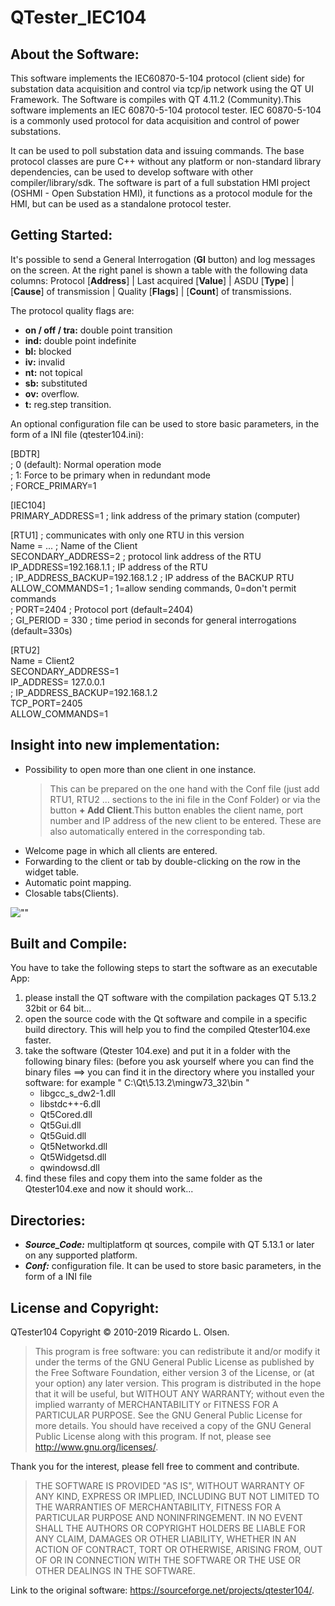 # QTester_IEC104  

## About the Software:
This software implements the IEC60870-5-104 protocol (client side) for substation data acquisition and control via tcp/ip network using the QT UI Framework. The Software is compiles with QT 4.11.2 (Community).This software implements an IEC 60870-5-104 protocol tester.
IEC 60870-5-104 is a commonly used protocol for data acquisition and control of power substations.

It can be used to poll substation data and issuing commands.
The base protocol classes are pure C++ without any platform or non-standard library dependencies, can be used to develop software with other compiler/library/sdk.
The software is part of a full substation HMI project (OSHMI - Open Substation HMI), it functions as a protocol module for the HMI, but can be used as a standalone protocol tester.

## Getting Started:
It's possible to send a General Interrogation (**GI** button) and log messages on the screen. 
At the right panel is shown a table with the following data columns:
Protocol [**Address**] | Last acquired [**Value**] | ASDU [**Type**] | [**Cause**] of transmission | Quality [**Flags**] | [**Count**] of transmissions.

The protocol quality flags are:
+ **on / off / tra:** double point transition
+ **ind:** double point indefinite
+ **bl:** blocked
+ **iv:** invalid
+ **nt:** not topical
+ **sb:** substituted
+ **ov:** overflow.
+ **t:** reg.step transition.

An optional configuration file can be used to store basic parameters, in the form of a INI file (qtester104.ini):
<p>
[BDTR]<br>
; 0 (default): Normal operation mode<br>
; 1: Force to be primary when in redundant mode<br>
; FORCE_PRIMARY=1<br>

[IEC104] <br>
PRIMARY_ADDRESS=1        ; link address of the primary station (computer)<br>

[RTU1]                   ; communicates with only one RTU in this version<br>
Name = ...               ; Name of the Client <br>
SECONDARY_ADDRESS=2      ; protocol link address of the RTU<br>
IP_ADDRESS=192.168.1.1   ; IP address of the RTU<br>
; IP_ADDRESS_BACKUP=192.168.1.2   ; IP address of the BACKUP RTU<br>
ALLOW_COMMANDS=1         ; 1=allow sending commands, 0=don't permit commands<br>
; PORT=2404              ; Protocol port (default=2404)<br>
; GI_PERIOD = 330        ; time period in seconds for general interrogations (default=330s)<br>

[RTU2]<br>
Name = Client2<br>
SECONDARY_ADDRESS=1<br>
IP_ADDRESS= 127.0.0.1<br>
; IP_ADDRESS_BACKUP=192.168.1.2<br>
TCP_PORT=2405<br>
ALLOW_COMMANDS=1<br></p>

## Insight into new implementation:
+ Possibility to open more than one client in one instance. 
    >This can be prepared on the one hand with the Conf file (just add RTU1, RTU2 ... sections  to the ini file in the Conf Folder) or via the button **+ Add Client**.This button enables the client name, port number and IP address of the new client to be entered. These are also automatically entered in the corresponding tab.
+ Welcome page in which all clients are entered. 
+ Forwarding to the client or tab by double-clicking on the row in the widget table.  
+ Automatic point mapping.  
+ Closable tabs(Clients).

![""](Images\Qtester104.png)


## Built and Compile:
You have to take the following steps to start the software as an executable App:

1. please install the QT software with the compilation packages QT 5.13.2 32bit or 64 bit...
2. open the source code with the Qt software and compile in a specific build directory. This will help you to find the compiled Qtester104.exe faster.
3. take the software (Qtester 104.exe) and put it in a folder with the following binary files: (before you ask yourself where you can find the binary files ==> 
    you can find it in the directory where you installed your software: for example " C:\Qt\5.13.2\mingw73_32\bin "
    + libgcc_s_dw2-1.dll
    + libstdc++-6.dll
    + Qt5Cored.dll
    + Qt5Gui.dll
    + Qt5Guid.dll
    + Qt5Networkd.dll
    + Qt5Widgetsd.dll
    + qwindowsd.dll
4. find these files and copy them into the same folder as the Qtester104.exe and now it should work...


## Directories:
+ ***Source_Code:*** multiplatform qt sources, compile with QT 5.13.1 or later on any supported platform.
+ ***Conf:*** configuration file. It can be used to store basic parameters, in the form of a INI file 



## License and Copyright:

QTester104 Copyright © 2010-2019 Ricardo L. Olsen.
>This program is free software: you can redistribute it and/or modify
>it under the terms of the GNU General Public License as published by
>the Free Software Foundation, either version 3 of the License, or
>(at your option) any later version.
>This program is distributed in the hope that it will be useful,
>but WITHOUT ANY WARRANTY; without even the implied warranty of
>MERCHANTABILITY or FITNESS FOR A PARTICULAR PURPOSE.  See the
>GNU General Public License for more details.
>You should have received a copy of the GNU General Public License
>along with this program.  If not, please see <http://www.gnu.org/licenses/>.
    


Thank you for the interest, please fell free to comment and contribute.

>THE SOFTWARE IS PROVIDED "AS IS", WITHOUT WARRANTY OF ANY KIND,
>EXPRESS OR IMPLIED, INCLUDING BUT NOT LIMITED TO THE WARRANTIES
>OF MERCHANTABILITY, FITNESS FOR A PARTICULAR PURPOSE AND NONINFRINGEMENT.
>IN NO EVENT SHALL THE AUTHORS OR COPYRIGHT HOLDERS BE LIABLE FOR ANY CLAIM,
>DAMAGES OR OTHER LIABILITY, WHETHER IN AN ACTION OF CONTRACT, TORT OR
>OTHERWISE, ARISING FROM, OUT OF OR IN CONNECTION WITH THE SOFTWARE OR
>THE USE OR OTHER DEALINGS IN THE SOFTWARE.
 
Link to the original software: https://sourceforge.net/projects/qtester104/. 



